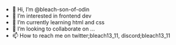 - 👋 Hi, I’m @bleach-son-of-odin
- 👀 I’m interested in frontend dev
- 🌱 I’m currently learning html and css
- 💞️ I’m looking to collaborate on ...
- 📫 How to reach me on twitter;bleach13_11, discord;bleach13_11

<!---
bleach-son-of-odin/bleach-son-of-odin is a ✨ special ✨ repository because its `README.md` (this file) appears on your GitHub profile.
You can click the Preview link to take a look at your changes.
--->
